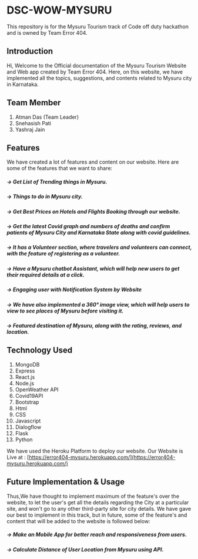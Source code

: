 # DSC-WOW-MYSURU

This repository is for the Mysuru Tourism track of Code off duty hackathon and is owned by Team Error 404.

## Introduction

Hi, Welcome to the Official documentation of the Mysuru Tourism Website and Web app created by Team Error 404. Here, on this website, we have implemented all the topics, suggestions, and contents related to Mysuru city in Karnataka.

## Team Member
1. Atman Das (Team Leader)
2. Snehasish Pati
3. Yashraj Jain

## Features
We have created a lot of features and content on our website. Here are some of the features that we want to share:

##### -> Get List of Trending things in Mysuru.
##### -> Things to do in Mysuru city.
##### -> Get Best Prices on Hotels and Flights Booking through our website.
##### -> Get the latest Covid graph and numbers of deaths and confirm patients of Mysuru City and Karnataka State along with covid guidelines.
##### -> It has a Volunteer section, where travelers and volunteers can connect, with the feature of registering as a volunteer.
##### -> Have a Mysuru chatbot Assistant, which will help new users to get their required details at a click.
##### -> Engaging user with Notification System by Website
##### -> We have also implemented a 360° image view, which will help users to view to see places of Mysuru before visiting it.
##### -> Featured destination of Mysuru, along with the rating, reviews, and location.


## Technology Used

1.  MongoDB
2.  Express
3.  React.js
4.  Node.js
5.  OpenWeather API
6.  Covid19API
7.  Bootstrap
8.  Html
9.  CSS
10. Javascript
11. Dialogflow
12. Flask
13. Python

We have used the Heroku Platform to deploy our website. Our Website is Live at :
[https://error404-mysuru.herokuapp.com/](https://error404-mysuru.herokuapp.com/)

## Future Implementation & Usage

Thus,We have thought to implement maximum of the feature's over the website, to let the user's get all the details regarding the City at a particular site, and won't go to any other third-party site for city details. We have gave our best to implement in this track, but in future, some of the feature's and content that will be added to the website is followed below:

##### -> Make an Mobile App for better reach and responsiveness from users.
##### -> Calculate Distance of User Location from Mysuru using API.




